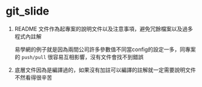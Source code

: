 # git_slide

1. README 文件作為起專案的說明文件以及注意事項，避免冗餘檔案以及過多程式內註解

    易學網的例子就是因為兩間公司許多參數值不同當config的設定一多，同專案的 `push/pull` 很容易互相影響，沒有文件會找不到錯誤
  
2. 底層文件因為是編譯過的，如果沒有加註可以編譯的註解就一定需要說明文件不然看得很辛苦
 
